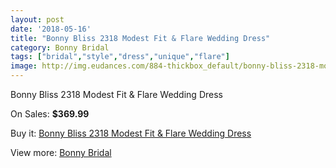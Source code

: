 ```yaml
---
layout: post
date: '2018-05-16'
title: "Bonny Bliss 2318 Modest Fit & Flare Wedding Dress"
category: Bonny Bridal
tags: ["bridal","style","dress","unique","flare"]
image: http://img.eudances.com/884-thickbox_default/bonny-bliss-2318-modest-fit-flare-wedding-dress.jpg
---
```

Bonny Bliss 2318 Modest Fit & Flare Wedding Dress

On Sales: **$369.99**
<a href="https://www.eudances.com/en/bonny-bridal/306-bonny-bliss-2318-modest-fit-flare-wedding-dress.html"><amp-img layout="responsive" width="600" height="600" src="//img.eudances.com/884-thickbox_default/bonny-bliss-2318-modest-fit-flare-wedding-dress.jpg" alt="Bonny Bliss 2318 Modest Fit & Flare Wedding Dress 0" /></a>
<a href="https://www.eudances.com/en/bonny-bridal/306-bonny-bliss-2318-modest-fit-flare-wedding-dress.html"><amp-img layout="responsive" width="600" height="600" src="//img.eudances.com/885-thickbox_default/bonny-bliss-2318-modest-fit-flare-wedding-dress.jpg" alt="Bonny Bliss 2318 Modest Fit & Flare Wedding Dress 1" /></a>

Buy it: [Bonny Bliss 2318 Modest Fit & Flare Wedding Dress](https://www.eudances.com/en/bonny-bridal/306-bonny-bliss-2318-modest-fit-flare-wedding-dress.html "Bonny Bliss 2318 Modest Fit & Flare Wedding Dress")

View more: [Bonny Bridal](https://www.eudances.com/en/3-bonny-bridal "Bonny Bridal")